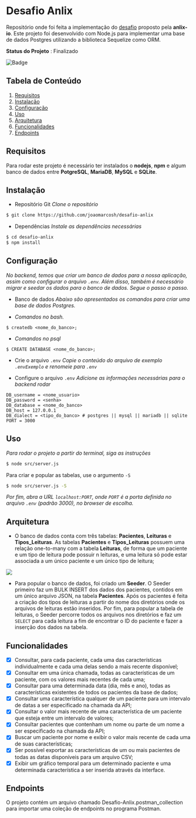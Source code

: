# Desafio Anlix
Repositório onde foi feita a implementação do [desafio](https://github.com/anlix-io/desafio-anlix) proposto pela **anlix-io**.
Este projeto foi desenvolvido com Node.js para implementar uma base de dados Postgres utilizando a biblioteca Sequelize como ORM.

**Status do Projeto** : Finalizado

![Badge](https://img.shields.io/badge/Node.js-43853D?style=for-the-badge&logo=node.js&logoColor=white)

## Tabela de Conteúdo

1. [Requisitos](#requisitos)
2. [Instalação](#instalação)
3. [Configuração](#configuração)
4. [Uso](#uso)
5. [Arquitetura](#arquitetura)
6. [Funcionalidades](#funcionalidades)
7. [Endpoints](#endpoints)

## Requisitos
Para rodar este projeto é necessário ter instalados o **nodejs**, **npm** e algum banco de dados entre **PotgreSQL**, **MariaDB**, **MySQL** e **SQLite**.

## Instalação
- Repositório Git
  *Clone o repositório*
``` bash
$ git clone https://github.com/joaomarcosh/desafio-anlix
```
- Dependências
  *Instale as dependências necessárias*
``` bash
$ cd desafio-anlix
$ npm install
```

## Configuração
*No backend, temos que criar um banco de dados para a nossa aplicação, assim como configurar o arquivo ```.env```.* 
*Além disso, também é necessário migrar e seedar os dados para o banco de dados.*
*Segue o passo a passo.*

- Banco de dados
  *Abaixo são apresentados os comandos para criar uma base de dados Postgres.*

- *Comandos no bash.*
```
$ createdb <nome_do_banco>;
```
-  *Comandos no psql*
```
$ CREATE DATABASE <nome_do_banco>;
```

- Crie o arquivo ```.env```
  *Copie o conteúdo do arquivo de exemplo ```.envExemplo``` e renomeie para ```.env```*

- Configure o arquivo ```.env```
  *Adicione as informações necessárias para o backend rodar*
``` text
DB_username = <nome_usuario>
DB_password = <senha>
DB_database = <nome_do_banco>
DB_host = 127.0.0.1
DB_dialect = <tipo_do_banco> # postgres || mysql || mariadb || sqlite
PORT = 3000
```

## Uso
*Para rodar o projeto a partir do terminal, siga as instruções*

``` bash
$ node src/server.js
```

Para criar e popular as tabelas, use o argumento ```-S```

```bash
$ node src/server.js -S
```

*Por fim, abra a URL ```localhost:PORT```, onde ```PORT``` é a porta definida no arquivo ```.env``` (padrão 3000), no browser de escolha.*

## Arquitetura
- O banco de dados conta com três tabelas: **Pacientes**, **Leituras** e **Tipos_Leituras**. As tabelas **Pacientes** e **Tipos_Leituras** possuem uma relação one-to-many com a tabela **Leituras**, de forma que um paciente e um tipo de leitura pode possuir n leituras, e uma leitura só pode estar associada a um único paciente e um único tipo de leitura;

![](https://i.imgur.com/rS4CGwq.png)

- Para popular o banco de dados, foi criado um **Seeder**. O Seeder primeiro faz um BULK INSERT dos dados dos pacientes, contidos em um único arquivo JSON, na tabela **Pacientes**. Após os pacientes é feita a criação dos tipos de leituras a partir do nome dos diretórios onde os arquivos de leituras estão inseridos. Por fim, para popular a tabela de leituras, o Seeder percorre todos os arquivos nos diretórios e faz um ```SELECT``` para cada leitura a fim de encontrar o ID do paciente e fazer a inserção dos dados na tabela.

## Funcionalidades
- [x] Consultar, para cada paciente, cada uma das características individualmente e cada uma delas sendo a mais recente disponível;
- [x] Consultar em uma única chamada, todas as características de um paciente, com os valores mais recentes de cada uma;
- [x] Consultar para uma determinada data (dia, mês e ano), todas as características existentes de todos os pacientes da base de dados;
- [x] Consultar uma característica qualquer de um paciente para um intervalo de datas a ser especificado na chamada da API;
- [x] Consultar o valor mais recente de uma característica de um paciente que esteja entre um intervalo de valores;
- [x] Consultar pacientes que contenham um nome ou parte de um nome a ser especificado na chamada da API;
- [x] Buscar um paciente por nome e exibir o valor mais recente de cada uma de suas características;
- [x] Ser possível exportar as características de um ou mais pacientes de todas as datas disponíveis para um arquivo CSV;
- [x] Exibir um gráfico temporal para um determinado paciente e uma determinada característica a ser inserida através da interface.

## Endpoints

O projeto contém um arquivo chamado Desafio-Anlix.postman_collection para importar uma coleção de endpoints no programa Postman.
